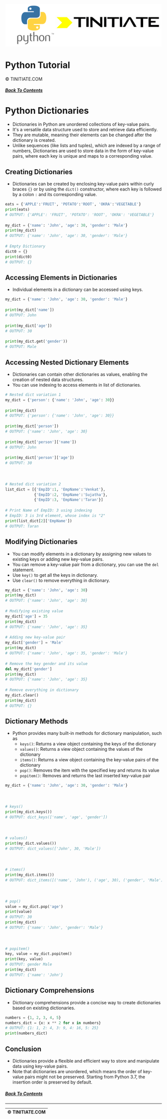 ![Python Tinitiate Image](../../python_tinitiate.png)

# Python Tutorial
&copy; TINITIATE.COM

##### [Back To Contents](../../README.md)

# Python Dictionaries
* Dictionaries in Python are unordered collections of key-value pairs.
* It's a versatile data structure used to store and retrieve data efficiently.
* They are mutable, meaning their elements can be changed after the dictionary is created.
* Unlike sequences (like lists and tuples), which are indexed by a range of numbers, Dictionaries are used to store data in the form of key-value pairs, where each key is unique and maps to a corresponding value. 

## Creating Dictionaries
* Dictionaries can be created by enclosing key-value pairs within curly braces `{}` or by using the `dict()` constructor, where each key is followed by a colon `:` and its corresponding value.
```python
eats = {'APPLE':'FRUIT', 'POTATO':'ROOT', 'OKRA':'VEGETABLE'}
print(eats) 
# OUTPUT: {'APPLE': 'FRUIT', 'POTATO': 'ROOT', 'OKRA': 'VEGETABLE'}

my_dict = {'name': 'John', 'age': 30, 'gender': 'Male'}
print(my_dict)
# OUTPUT: {'name': 'John', 'age': 30, 'gender': 'Male'}

# Empty Dictionary
dict0 = {}
print(dict0)
# OUTPUT: {}
```

## Accessing Elements in Dictionaries
* Individual elements in a dictionary can be accessed using keys.
```python
my_dict = {'name': 'John', 'age': 30, 'gender': 'Male'}

print(my_dict['name'])    
# OUTPUT: John

print(my_dict['age'])     
# OUTPUT: 30

print(my_dict.get('gender'))  
# OUTPUT: Male
```

## Accessing Nested Dictionary Elements
* Dictionaries can contain other dictionaries as values, enabling the creation of nested data structures.
* You can use indexing to access elements in list of dictionaries.
```python
# Nested dict variation 1
my_dict = {'person': {'name': 'John', 'age': 30}}

print(my_dict)
# OUTPUT: {'person': {'name': 'John', 'age': 30}}

print(my_dict['person'])
# OUTPUT: {'name': 'John', 'age': 30}

print(my_dict['person']['name'])  
# OUTPUT: John

print(my_dict['person']['age'])   
# OUTPUT: 30



# Nested dict variation 2
list_dict = [{'EmpID':1, 'EmpName':'Venkat'},
             {'EmpID':2, 'EmpName':'Sujatha'},
             {'EmpID':3, 'EmpName':'Taran'}]

# Print Name of EmpID: 3 using indexing
# EmpID: 3 is 3rd element, whose index is "2"
print(list_dict[2]['EmpName'])
# OUTPUT: Taran
```

## Modifying Dictionaries
* You can modify elements in a dictionary by assigning new values to existing keys or adding new key-value pairs.
* You can remove a key-value pair from a dictionary, you can use the `del` statement.
* Use `key()` to get all the keys in dictionary.
* Use `clear()` to remove everything in dictionary.
```python
my_dict = {'name': 'John', 'age': 30}
print(my_dict)
# OUTPUT: {'name': 'John', 'age': 30}

# Modifying existing value
my_dict['age'] = 35
print(my_dict)
# OUTPUT: {'name': 'John', 'age': 35}

# Adding new key-value pair
my_dict['gender'] = 'Male'
print(my_dict)  
# OUTPUT: {'name': 'John', 'age': 35, 'gender': 'Male'}

# Remove the key gender and its value
del my_dict['gender'] 
print(my_dict)
# OUTPUT: {'name': 'John', 'age': 35}

# Remove everything in dictionary
my_dict.clear() 
print(my_dict)
# OUTPUT: {}
```

## Dictionary Methods
* Python provides many built-in methods for dictionary manipulation, such as 
    * `keys()`: Returns a view object containing the keys of the dictionary
    * `values()`: Returns a view object containing the values of the dictionary
    * `items()`: Returns a view object containing the key-value pairs of the dictionary
    * `pop()`: Removes the item with the specified key and returns its value
    * `popitem()`: Removes and returns the last inserted key-value pair
```python
my_dict = {'name': 'John', 'age': 30, 'gender': 'Male'}



# keys()
print(my_dict.keys())  
# OUTPUT: dict_keys(['name', 'age', 'gender'])



# values()
print(my_dict.values())  
# OUTPUT: dict_values(['John', 30, 'Male'])



# items()
print(my_dict.items())   
# OUTPUT: dict_items([('name', 'John'), ('age', 30), ('gender', 'Male')])



# pop()
value = my_dict.pop('age')
print(value)  
# OUTPUT: 30
print(my_dict)  
# OUTPUT: {'name': 'John', 'gender': 'Male'}



# popitem()
key, value = my_dict.popitem()
print(key, value)  
# OUTPUT: gender Male
print(my_dict)     
# OUTPUT: {'name': 'John'}
```

## Dictionary Comprehensions
* Dictionary comprehensions provide a concise way to create dictionaries based on existing dictionaries.
```python
numbers = {1, 2, 3, 4, 5}
numbers_dict = {x: x ** 2 for x in numbers}  
# OUTPUT: {1: 1, 2: 4, 3: 9, 4: 16, 5: 25}
print(numbers_dict)
```

## Conclusion
* Dictionaries provide a flexible and efficient way to store and manipulate data using key-value pairs.
* Note that dictionaries are unordered, which means the order of key-value pairs might not be preserved. Starting from Python 3.7, the insertion order is preserved by default.

##### [Back To Contents](../../README.md)
***
| &copy; TINITIATE.COM |
|----------------------|
